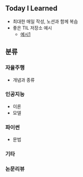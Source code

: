## Today I Learned
- 최대한 매일 작성, 노션과 함께 복슴
- 좋은 TIL 저장소 예시
    - [예시1](https://github.com/Highjune/TIL)


## 분류
### 자율주행
- 개념과 종류
### 인공지능
- 이론
- 모델
### 파이썬
- 문법
### 기타
### 논문리뷰
